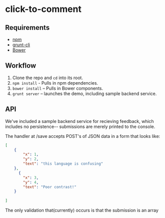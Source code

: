 click-to-comment
================

## Requirements

- [npm](https://npmjs.org/)
- [grunt-cli](http://gruntjs.com/getting-started)
- [Bower](http://bower.io/)

## Workflow

1. Clone the repo and `cd` into its root.
2. `npm install` - Pulls in npm dependencies.
3. `bower install` – Pulls in Bower components.
4. `grunt server` – launches the demo, including sample backend service.


## API

We've included a sample backend service for recieving feedback, which includes no persistence-- submissions are merely printed to the console.

The handler at /save accepts POST's of JSON data in a form that looks like:

```json
[
    {
        "x": 1,
        "y": 2,
        "text": "this language is confusing"
    },
      {
        "x": 3,
        "y": 4,
        "text": "Poor contrast!"
    }
  
]
```

The only validation that(currently) occurs is that the submission is an array
